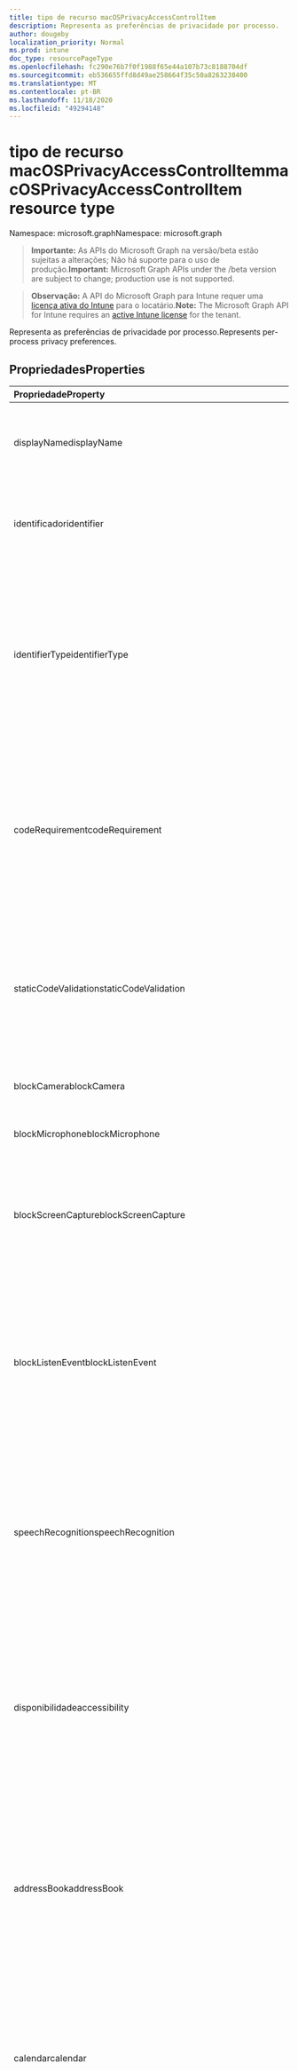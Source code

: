 ```yaml
---
title: tipo de recurso macOSPrivacyAccessControlItem
description: Representa as preferências de privacidade por processo.
author: dougeby
localization_priority: Normal
ms.prod: intune
doc_type: resourcePageType
ms.openlocfilehash: fc290e76b7f0f1988f65e44a107b73c8188704df
ms.sourcegitcommit: eb536655ffd8d49ae258664f35c50a8263238400
ms.translationtype: MT
ms.contentlocale: pt-BR
ms.lasthandoff: 11/18/2020
ms.locfileid: "49294148"
---
```

# <a name="macosprivacyaccesscontrolitem-resource-type"></a><span data-ttu-id="12c5b-103">tipo de recurso macOSPrivacyAccessControlItem</span><span class="sxs-lookup"><span data-stu-id="12c5b-103">macOSPrivacyAccessControlItem resource type</span></span>

<span data-ttu-id="12c5b-104">Namespace: microsoft.graph</span><span class="sxs-lookup"><span data-stu-id="12c5b-104">Namespace: microsoft.graph</span></span>

> <span data-ttu-id="12c5b-105">**Importante:** As APIs do Microsoft Graph na versão/beta estão sujeitas a alterações; Não há suporte para o uso de produção.</span><span class="sxs-lookup"><span data-stu-id="12c5b-105">**Important:** Microsoft Graph APIs under the /beta version are subject to change; production use is not supported.</span></span>

> <span data-ttu-id="12c5b-106">**Observação:** A API do Microsoft Graph para Intune requer uma [licença ativa do Intune](https://go.microsoft.com/fwlink/?linkid=839381) para o locatário.</span><span class="sxs-lookup"><span data-stu-id="12c5b-106">**Note:** The Microsoft Graph API for Intune requires an [active Intune license](https://go.microsoft.com/fwlink/?linkid=839381) for the tenant.</span></span>

<span data-ttu-id="12c5b-107">Representa as preferências de privacidade por processo.</span><span class="sxs-lookup"><span data-stu-id="12c5b-107">Represents per-process privacy preferences.</span></span>

## <a name="properties"></a><span data-ttu-id="12c5b-108">Propriedades</span><span class="sxs-lookup"><span data-stu-id="12c5b-108">Properties</span></span>
|<span data-ttu-id="12c5b-109">Propriedade</span><span class="sxs-lookup"><span data-stu-id="12c5b-109">Property</span></span>|<span data-ttu-id="12c5b-110">Tipo</span><span class="sxs-lookup"><span data-stu-id="12c5b-110">Type</span></span>|<span data-ttu-id="12c5b-111">Descrição</span><span class="sxs-lookup"><span data-stu-id="12c5b-111">Description</span></span>|
|:---|:---|:---|
|<span data-ttu-id="12c5b-112">displayName</span><span class="sxs-lookup"><span data-stu-id="12c5b-112">displayName</span></span>|<span data-ttu-id="12c5b-113">String</span><span class="sxs-lookup"><span data-stu-id="12c5b-113">String</span></span>|<span data-ttu-id="12c5b-114">O nome de exibição do aplicativo, processo ou executável.</span><span class="sxs-lookup"><span data-stu-id="12c5b-114">The display name of the app, process, or executable.</span></span>|
|<span data-ttu-id="12c5b-115">identificador</span><span class="sxs-lookup"><span data-stu-id="12c5b-115">identifier</span></span>|<span data-ttu-id="12c5b-116">String</span><span class="sxs-lookup"><span data-stu-id="12c5b-116">String</span></span>|<span data-ttu-id="12c5b-117">O caminho ou a ID do pacote do aplicativo, processo ou executável.</span><span class="sxs-lookup"><span data-stu-id="12c5b-117">The bundle ID or path of the app, process, or executable.</span></span>|
|<span data-ttu-id="12c5b-118">identifierType</span><span class="sxs-lookup"><span data-stu-id="12c5b-118">identifierType</span></span>|[<span data-ttu-id="12c5b-119">macOSProcessIdentifierType</span><span class="sxs-lookup"><span data-stu-id="12c5b-119">macOSProcessIdentifierType</span></span>](../resources/intune-deviceconfig-macosprocessidentifiertype.md)|<span data-ttu-id="12c5b-120">Uma ID de pacote é usada para identificar um aplicativo.</span><span class="sxs-lookup"><span data-stu-id="12c5b-120">A bundle ID is used to identify an app.</span></span> <span data-ttu-id="12c5b-121">Um caminho é usado para identificar um processo ou executável.</span><span class="sxs-lookup"><span data-stu-id="12c5b-121">A path is used to identify a process or executable.</span></span> <span data-ttu-id="12c5b-122">Os valores possíveis são: `bundleID` e `path`.</span><span class="sxs-lookup"><span data-stu-id="12c5b-122">Possible values are: `bundleID`, `path`.</span></span>|
|<span data-ttu-id="12c5b-123">codeRequirement</span><span class="sxs-lookup"><span data-stu-id="12c5b-123">codeRequirement</span></span>|<span data-ttu-id="12c5b-124">String</span><span class="sxs-lookup"><span data-stu-id="12c5b-124">String</span></span>|<span data-ttu-id="12c5b-125">Insira o requisito de código, que pode ser obtido com o comando "codesign – display-r –" no aplicativo de terminal.</span><span class="sxs-lookup"><span data-stu-id="12c5b-125">Enter the code requirement, which can be obtained with the command 'codesign –display -r –' in the Terminal app.</span></span> <span data-ttu-id="12c5b-126">Inclua tudo após "=>".</span><span class="sxs-lookup"><span data-stu-id="12c5b-126">Include everything after '=>'.</span></span>|
|<span data-ttu-id="12c5b-127">staticCodeValidation</span><span class="sxs-lookup"><span data-stu-id="12c5b-127">staticCodeValidation</span></span>|<span data-ttu-id="12c5b-128">Booliano</span><span class="sxs-lookup"><span data-stu-id="12c5b-128">Boolean</span></span>|<span data-ttu-id="12c5b-129">Valida estaticamente o requisito de código.</span><span class="sxs-lookup"><span data-stu-id="12c5b-129">Statically validates the code requirement.</span></span> <span data-ttu-id="12c5b-130">Use essa configuração se o processo invalida sua assinatura de código dinâmico.</span><span class="sxs-lookup"><span data-stu-id="12c5b-130">Use this setting if the process invalidates its dynamic code signature.</span></span>|
|<span data-ttu-id="12c5b-131">blockCamera</span><span class="sxs-lookup"><span data-stu-id="12c5b-131">blockCamera</span></span>|<span data-ttu-id="12c5b-132">Booliano</span><span class="sxs-lookup"><span data-stu-id="12c5b-132">Boolean</span></span>|<span data-ttu-id="12c5b-133">Bloquear o acesso ao aplicativo de câmera.</span><span class="sxs-lookup"><span data-stu-id="12c5b-133">Block access to camera app.</span></span>|
|<span data-ttu-id="12c5b-134">blockMicrophone</span><span class="sxs-lookup"><span data-stu-id="12c5b-134">blockMicrophone</span></span>|<span data-ttu-id="12c5b-135">Booliano</span><span class="sxs-lookup"><span data-stu-id="12c5b-135">Boolean</span></span>|<span data-ttu-id="12c5b-136">Bloquear o acesso ao microfone.</span><span class="sxs-lookup"><span data-stu-id="12c5b-136">Block access to microphone.</span></span>|
|<span data-ttu-id="12c5b-137">blockScreenCapture</span><span class="sxs-lookup"><span data-stu-id="12c5b-137">blockScreenCapture</span></span>|<span data-ttu-id="12c5b-138">Booliano</span><span class="sxs-lookup"><span data-stu-id="12c5b-138">Boolean</span></span>|<span data-ttu-id="12c5b-139">Bloquear o aplicativo para capturar o conteúdo da exibição do sistema.</span><span class="sxs-lookup"><span data-stu-id="12c5b-139">Block app from capturing contents of system display.</span></span> <span data-ttu-id="12c5b-140">Requer o macOS 10,15 ou posterior.</span><span class="sxs-lookup"><span data-stu-id="12c5b-140">Requires macOS 10.15 or later.</span></span>|
|<span data-ttu-id="12c5b-141">blockListenEvent</span><span class="sxs-lookup"><span data-stu-id="12c5b-141">blockListenEvent</span></span>|<span data-ttu-id="12c5b-142">Booliano</span><span class="sxs-lookup"><span data-stu-id="12c5b-142">Boolean</span></span>|<span data-ttu-id="12c5b-143">Bloquear o aplicativo ou processo de ouvir eventos de dispositivos de entrada, como mouse, teclado e trackpad. Requer o macOS 10,15 ou posterior.</span><span class="sxs-lookup"><span data-stu-id="12c5b-143">Block the app or process from listening to events from input devices such as mouse, keyboard, and trackpad.Requires macOS 10.15 or later.</span></span>|
|<span data-ttu-id="12c5b-144">speechRecognition</span><span class="sxs-lookup"><span data-stu-id="12c5b-144">speechRecognition</span></span>|[<span data-ttu-id="12c5b-145">habilitação</span><span class="sxs-lookup"><span data-stu-id="12c5b-145">enablement</span></span>](../resources/intune-shared-enablement.md)|<span data-ttu-id="12c5b-146">Permitir ou bloquear o acesso ao recurso de reconhecimento de fala do sistema.</span><span class="sxs-lookup"><span data-stu-id="12c5b-146">Allow or block access to system speech recognition facility.</span></span> <span data-ttu-id="12c5b-147">Os valores possíveis são: `notConfigured`, `enabled`, `disabled`.</span><span class="sxs-lookup"><span data-stu-id="12c5b-147">Possible values are: `notConfigured`, `enabled`, `disabled`.</span></span>|
|<span data-ttu-id="12c5b-148">disponibilidade</span><span class="sxs-lookup"><span data-stu-id="12c5b-148">accessibility</span></span>|[<span data-ttu-id="12c5b-149">habilitação</span><span class="sxs-lookup"><span data-stu-id="12c5b-149">enablement</span></span>](../resources/intune-shared-enablement.md)|<span data-ttu-id="12c5b-150">Permitir que o aplicativo ou processo controle o Mac por meio do subsistema de acessibilidade.</span><span class="sxs-lookup"><span data-stu-id="12c5b-150">Allow the app or process to control the Mac via the Accessibility subsystem.</span></span> <span data-ttu-id="12c5b-151">Os valores possíveis são: `notConfigured`, `enabled`, `disabled`.</span><span class="sxs-lookup"><span data-stu-id="12c5b-151">Possible values are: `notConfigured`, `enabled`, `disabled`.</span></span>|
|<span data-ttu-id="12c5b-152">addressBook</span><span class="sxs-lookup"><span data-stu-id="12c5b-152">addressBook</span></span>|[<span data-ttu-id="12c5b-153">habilitação</span><span class="sxs-lookup"><span data-stu-id="12c5b-153">enablement</span></span>](../resources/intune-shared-enablement.md)|<span data-ttu-id="12c5b-154">Permitir ou bloquear o acesso a informações de contato gerenciadas pelos contatos.</span><span class="sxs-lookup"><span data-stu-id="12c5b-154">Allow or block access to contact information managed by Contacts.</span></span> <span data-ttu-id="12c5b-155">Os valores possíveis são: `notConfigured`, `enabled`, `disabled`.</span><span class="sxs-lookup"><span data-stu-id="12c5b-155">Possible values are: `notConfigured`, `enabled`, `disabled`.</span></span>|
|<span data-ttu-id="12c5b-156">calendar</span><span class="sxs-lookup"><span data-stu-id="12c5b-156">calendar</span></span>|[<span data-ttu-id="12c5b-157">habilitação</span><span class="sxs-lookup"><span data-stu-id="12c5b-157">enablement</span></span>](../resources/intune-shared-enablement.md)|<span data-ttu-id="12c5b-158">Permitir ou bloquear o acesso a informações de evento gerenciadas pelo calendário.</span><span class="sxs-lookup"><span data-stu-id="12c5b-158">Allow or block access to event information managed by Calendar.</span></span> <span data-ttu-id="12c5b-159">Os valores possíveis são: `notConfigured`, `enabled`, `disabled`.</span><span class="sxs-lookup"><span data-stu-id="12c5b-159">Possible values are: `notConfigured`, `enabled`, `disabled`.</span></span>|
|<span data-ttu-id="12c5b-160">lembretes</span><span class="sxs-lookup"><span data-stu-id="12c5b-160">reminders</span></span>|[<span data-ttu-id="12c5b-161">habilitação</span><span class="sxs-lookup"><span data-stu-id="12c5b-161">enablement</span></span>](../resources/intune-shared-enablement.md)|<span data-ttu-id="12c5b-162">Permitir ou bloquear o acesso a informações gerenciadas por lembretes.</span><span class="sxs-lookup"><span data-stu-id="12c5b-162">Allow or block access to information managed by Reminders.</span></span> <span data-ttu-id="12c5b-163">Os valores possíveis são: `notConfigured`, `enabled`, `disabled`.</span><span class="sxs-lookup"><span data-stu-id="12c5b-163">Possible values are: `notConfigured`, `enabled`, `disabled`.</span></span>|
|<span data-ttu-id="12c5b-164">photos</span><span class="sxs-lookup"><span data-stu-id="12c5b-164">photos</span></span>|[<span data-ttu-id="12c5b-165">habilitação</span><span class="sxs-lookup"><span data-stu-id="12c5b-165">enablement</span></span>](../resources/intune-shared-enablement.md)|<span data-ttu-id="12c5b-166">Permitir ou bloquear o acesso a imagens gerenciadas por fotos.</span><span class="sxs-lookup"><span data-stu-id="12c5b-166">Allow or block access to images managed by Photos.</span></span> <span data-ttu-id="12c5b-167">Os valores possíveis são: `notConfigured`, `enabled`, `disabled`.</span><span class="sxs-lookup"><span data-stu-id="12c5b-167">Possible values are: `notConfigured`, `enabled`, `disabled`.</span></span>|
|<span data-ttu-id="12c5b-168">mediaLibrary</span><span class="sxs-lookup"><span data-stu-id="12c5b-168">mediaLibrary</span></span>|[<span data-ttu-id="12c5b-169">habilitação</span><span class="sxs-lookup"><span data-stu-id="12c5b-169">enablement</span></span>](../resources/intune-shared-enablement.md)|<span data-ttu-id="12c5b-170">Permitir ou bloquear o acesso a músicas e à biblioteca de mídia.</span><span class="sxs-lookup"><span data-stu-id="12c5b-170">Allow or block access to music and the media library.</span></span> <span data-ttu-id="12c5b-171">Os valores possíveis são: `notConfigured`, `enabled`, `disabled`.</span><span class="sxs-lookup"><span data-stu-id="12c5b-171">Possible values are: `notConfigured`, `enabled`, `disabled`.</span></span>|
|<span data-ttu-id="12c5b-172">fileProviderPresence</span><span class="sxs-lookup"><span data-stu-id="12c5b-172">fileProviderPresence</span></span>|[<span data-ttu-id="12c5b-173">habilitação</span><span class="sxs-lookup"><span data-stu-id="12c5b-173">enablement</span></span>](../resources/intune-shared-enablement.md)|<span data-ttu-id="12c5b-174">Permitir que o aplicativo ou o processo Acesse arquivos gerenciados por uma extensão de provedor de arquivos de outro aplicativo.</span><span class="sxs-lookup"><span data-stu-id="12c5b-174">Allow the app or process to access files managed by another app’s file provider extension.</span></span> <span data-ttu-id="12c5b-175">Requer o macOS 10,15 ou posterior.</span><span class="sxs-lookup"><span data-stu-id="12c5b-175">Requires macOS 10.15 or later.</span></span> <span data-ttu-id="12c5b-176">.</span><span class="sxs-lookup"><span data-stu-id="12c5b-176">.</span></span> <span data-ttu-id="12c5b-177">Os valores possíveis são: `notConfigured`, `enabled`, `disabled`.</span><span class="sxs-lookup"><span data-stu-id="12c5b-177">Possible values are: `notConfigured`, `enabled`, `disabled`.</span></span>|
|<span data-ttu-id="12c5b-178">systemPolicyAllFiles</span><span class="sxs-lookup"><span data-stu-id="12c5b-178">systemPolicyAllFiles</span></span>|[<span data-ttu-id="12c5b-179">habilitação</span><span class="sxs-lookup"><span data-stu-id="12c5b-179">enablement</span></span>](../resources/intune-shared-enablement.md)|<span data-ttu-id="12c5b-180">Controlar o acesso a todos os arquivos protegidos em um dispositivo.</span><span class="sxs-lookup"><span data-stu-id="12c5b-180">Control access to all protected files on a device.</span></span> <span data-ttu-id="12c5b-181">Os arquivos podem estar em locais como emails, mensagens, aplicativos e configurações administrativas.</span><span class="sxs-lookup"><span data-stu-id="12c5b-181">Files might be in locations such as emails, messages, apps, and administrative settings.</span></span> <span data-ttu-id="12c5b-182">Aplique essa configuração com cuidado.</span><span class="sxs-lookup"><span data-stu-id="12c5b-182">Apply this setting with caution.</span></span> <span data-ttu-id="12c5b-183">Os valores possíveis são: `notConfigured`, `enabled`, `disabled`.</span><span class="sxs-lookup"><span data-stu-id="12c5b-183">Possible values are: `notConfigured`, `enabled`, `disabled`.</span></span>|
|<span data-ttu-id="12c5b-184">systemPolicySystemAdminFiles</span><span class="sxs-lookup"><span data-stu-id="12c5b-184">systemPolicySystemAdminFiles</span></span>|[<span data-ttu-id="12c5b-185">habilitação</span><span class="sxs-lookup"><span data-stu-id="12c5b-185">enablement</span></span>](../resources/intune-shared-enablement.md)|<span data-ttu-id="12c5b-186">Permitir que o aplicativo ou o acesse os arquivos usados na administração do sistema.</span><span class="sxs-lookup"><span data-stu-id="12c5b-186">Allow app or process to access files used in system administration.</span></span> <span data-ttu-id="12c5b-187">Os valores possíveis são: `notConfigured`, `enabled`, `disabled`.</span><span class="sxs-lookup"><span data-stu-id="12c5b-187">Possible values are: `notConfigured`, `enabled`, `disabled`.</span></span>|
|<span data-ttu-id="12c5b-188">systemPolicyDesktopFolder</span><span class="sxs-lookup"><span data-stu-id="12c5b-188">systemPolicyDesktopFolder</span></span>|[<span data-ttu-id="12c5b-189">habilitação</span><span class="sxs-lookup"><span data-stu-id="12c5b-189">enablement</span></span>](../resources/intune-shared-enablement.md)|<span data-ttu-id="12c5b-190">Permitir ou bloquear o acesso à pasta da área de trabalho.</span><span class="sxs-lookup"><span data-stu-id="12c5b-190">Allow or block access to Desktop folder.</span></span> <span data-ttu-id="12c5b-191">Os valores possíveis são: `notConfigured`, `enabled`, `disabled`.</span><span class="sxs-lookup"><span data-stu-id="12c5b-191">Possible values are: `notConfigured`, `enabled`, `disabled`.</span></span>|
|<span data-ttu-id="12c5b-192">systemPolicyDocumentsFolder</span><span class="sxs-lookup"><span data-stu-id="12c5b-192">systemPolicyDocumentsFolder</span></span>|[<span data-ttu-id="12c5b-193">habilitação</span><span class="sxs-lookup"><span data-stu-id="12c5b-193">enablement</span></span>](../resources/intune-shared-enablement.md)|<span data-ttu-id="12c5b-194">Permitir ou bloquear o acesso à pasta documentos.</span><span class="sxs-lookup"><span data-stu-id="12c5b-194">Allow or block access to Documents folder.</span></span> <span data-ttu-id="12c5b-195">Os valores possíveis são: `notConfigured`, `enabled`, `disabled`.</span><span class="sxs-lookup"><span data-stu-id="12c5b-195">Possible values are: `notConfigured`, `enabled`, `disabled`.</span></span>|
|<span data-ttu-id="12c5b-196">systemPolicyDownloadsFolder</span><span class="sxs-lookup"><span data-stu-id="12c5b-196">systemPolicyDownloadsFolder</span></span>|[<span data-ttu-id="12c5b-197">habilitação</span><span class="sxs-lookup"><span data-stu-id="12c5b-197">enablement</span></span>](../resources/intune-shared-enablement.md)|<span data-ttu-id="12c5b-198">Permitir ou bloquear o acesso à pasta downloads.</span><span class="sxs-lookup"><span data-stu-id="12c5b-198">Allow or block access to Downloads folder.</span></span> <span data-ttu-id="12c5b-199">Os valores possíveis são: `notConfigured`, `enabled`, `disabled`.</span><span class="sxs-lookup"><span data-stu-id="12c5b-199">Possible values are: `notConfigured`, `enabled`, `disabled`.</span></span>|
|<span data-ttu-id="12c5b-200">systemPolicyNetworkVolumes</span><span class="sxs-lookup"><span data-stu-id="12c5b-200">systemPolicyNetworkVolumes</span></span>|[<span data-ttu-id="12c5b-201">habilitação</span><span class="sxs-lookup"><span data-stu-id="12c5b-201">enablement</span></span>](../resources/intune-shared-enablement.md)|<span data-ttu-id="12c5b-202">Permitir ou bloquear o acesso a volumes de rede.</span><span class="sxs-lookup"><span data-stu-id="12c5b-202">Allow or block access to network volumes.</span></span> <span data-ttu-id="12c5b-203">Requer o macOS 10,15 ou posterior.</span><span class="sxs-lookup"><span data-stu-id="12c5b-203">Requires macOS 10.15 or later.</span></span> <span data-ttu-id="12c5b-204">Os valores possíveis são: `notConfigured`, `enabled`, `disabled`.</span><span class="sxs-lookup"><span data-stu-id="12c5b-204">Possible values are: `notConfigured`, `enabled`, `disabled`.</span></span>|
|<span data-ttu-id="12c5b-205">systemPolicyRemovableVolumes</span><span class="sxs-lookup"><span data-stu-id="12c5b-205">systemPolicyRemovableVolumes</span></span>|[<span data-ttu-id="12c5b-206">habilitação</span><span class="sxs-lookup"><span data-stu-id="12c5b-206">enablement</span></span>](../resources/intune-shared-enablement.md)|<span data-ttu-id="12c5b-207">Controlar o acesso a volumes removíveis no dispositivo, como uma unidade de disco rígido externa.</span><span class="sxs-lookup"><span data-stu-id="12c5b-207">Control access to removable  volumes on the device, such as an external hard drive.</span></span> <span data-ttu-id="12c5b-208">Requer o macOS 10,15 ou posterior.</span><span class="sxs-lookup"><span data-stu-id="12c5b-208">Requires macOS 10.15 or later.</span></span> <span data-ttu-id="12c5b-209">Os valores possíveis são: `notConfigured`, `enabled`, `disabled`.</span><span class="sxs-lookup"><span data-stu-id="12c5b-209">Possible values are: `notConfigured`, `enabled`, `disabled`.</span></span>|
|<span data-ttu-id="12c5b-210">CreateEvent</span><span class="sxs-lookup"><span data-stu-id="12c5b-210">postEvent</span></span>|[<span data-ttu-id="12c5b-211">habilitação</span><span class="sxs-lookup"><span data-stu-id="12c5b-211">enablement</span></span>](../resources/intune-shared-enablement.md)|<span data-ttu-id="12c5b-212">Controlar o acesso a APIs do CoreGraphics, que são usadas para enviar CGEvents para o fluxo de eventos do sistema.</span><span class="sxs-lookup"><span data-stu-id="12c5b-212">Control access to CoreGraphics APIs, which are used to send CGEvents to the system event stream.</span></span> <span data-ttu-id="12c5b-213">Os valores possíveis são: `notConfigured`, `enabled`, `disabled`.</span><span class="sxs-lookup"><span data-stu-id="12c5b-213">Possible values are: `notConfigured`, `enabled`, `disabled`.</span></span>|
|<span data-ttu-id="12c5b-214">appleEventsAllowedReceivers</span><span class="sxs-lookup"><span data-stu-id="12c5b-214">appleEventsAllowedReceivers</span></span>|<span data-ttu-id="12c5b-215">coleção [macOSAppleEventReceiver](../resources/intune-deviceconfig-macosappleeventreceiver.md)</span><span class="sxs-lookup"><span data-stu-id="12c5b-215">[macOSAppleEventReceiver](../resources/intune-deviceconfig-macosappleeventreceiver.md) collection</span></span>|<span data-ttu-id="12c5b-216">Permitir ou negar que o aplicativo ou processo envie um evento Apple restrito para outro aplicativo ou processo.</span><span class="sxs-lookup"><span data-stu-id="12c5b-216">Allow or deny the app or process to send a restricted Apple event to another app or process.</span></span> <span data-ttu-id="12c5b-217">Você precisará saber o identificador, o tipo de identificador e o requisito de código do aplicativo ou processo de recebimento.</span><span class="sxs-lookup"><span data-stu-id="12c5b-217">You will need to know the identifier, identifier type, and code requirement of the receiving app or process.</span></span> <span data-ttu-id="12c5b-218">Esta coleção pode conter um máximo de 500 elementos.</span><span class="sxs-lookup"><span data-stu-id="12c5b-218">This collection can contain a maximum of 500 elements.</span></span>|

## <a name="relationships"></a><span data-ttu-id="12c5b-219">Relações</span><span class="sxs-lookup"><span data-stu-id="12c5b-219">Relationships</span></span>
<span data-ttu-id="12c5b-220">Nenhum</span><span class="sxs-lookup"><span data-stu-id="12c5b-220">None</span></span>

## <a name="json-representation"></a><span data-ttu-id="12c5b-221">Representação JSON</span><span class="sxs-lookup"><span data-stu-id="12c5b-221">JSON Representation</span></span>
<span data-ttu-id="12c5b-222">Veja a seguir uma representação JSON do recurso.</span><span class="sxs-lookup"><span data-stu-id="12c5b-222">Here is a JSON representation of the resource.</span></span>
<!-- {
  "blockType": "resource",
  "@odata.type": "microsoft.graph.macOSPrivacyAccessControlItem"
}
-->
``` json
{
  "@odata.type": "#microsoft.graph.macOSPrivacyAccessControlItem",
  "displayName": "String",
  "identifier": "String",
  "identifierType": "String",
  "codeRequirement": "String",
  "staticCodeValidation": true,
  "blockCamera": true,
  "blockMicrophone": true,
  "blockScreenCapture": true,
  "blockListenEvent": true,
  "speechRecognition": "String",
  "accessibility": "String",
  "addressBook": "String",
  "calendar": "String",
  "reminders": "String",
  "photos": "String",
  "mediaLibrary": "String",
  "fileProviderPresence": "String",
  "systemPolicyAllFiles": "String",
  "systemPolicySystemAdminFiles": "String",
  "systemPolicyDesktopFolder": "String",
  "systemPolicyDocumentsFolder": "String",
  "systemPolicyDownloadsFolder": "String",
  "systemPolicyNetworkVolumes": "String",
  "systemPolicyRemovableVolumes": "String",
  "postEvent": "String",
  "appleEventsAllowedReceivers": [
    {
      "@odata.type": "microsoft.graph.macOSAppleEventReceiver",
      "codeRequirement": "String",
      "identifier": "String",
      "identifierType": "String",
      "allowed": true
    }
  ]
}
```




